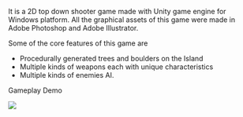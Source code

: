 It is a 2D top down shooter game made with Unity game engine for Windows platform.
All the graphical assets of this game were made in Adobe Photoshop and Adobe Illustrator.

Some of the core features of this game are 
* Procedurally generated trees and boulders on the Island
* Multiple kinds of weapons each with unique characteristics
* Multiple kinds of enemies AI.

Gameplay Demo

![](https://github.com/MrTee99/The-Bean-Island/blob/main/Demo%20GIF/GameplayDemo_GIF.gif)
